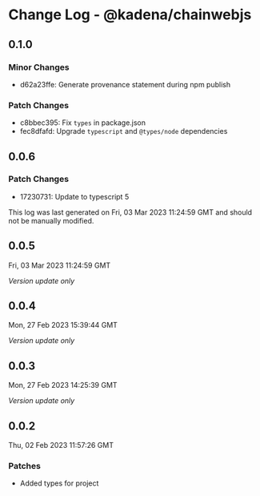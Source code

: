 # Change Log - @kadena/chainwebjs

## 0.1.0

### Minor Changes

- d62a23ffe: Generate provenance statement during npm publish

### Patch Changes

- c8bbec395: Fix `types` in package.json
- fec8dfafd: Upgrade `typescript` and `@types/node` dependencies

## 0.0.6

### Patch Changes

- 17230731: Update to typescript 5

This log was last generated on Fri, 03 Mar 2023 11:24:59 GMT and should not be
manually modified.

## 0.0.5

Fri, 03 Mar 2023 11:24:59 GMT

_Version update only_

## 0.0.4

Mon, 27 Feb 2023 15:39:44 GMT

_Version update only_

## 0.0.3

Mon, 27 Feb 2023 14:25:39 GMT

_Version update only_

## 0.0.2

Thu, 02 Feb 2023 11:57:26 GMT

### Patches

- Added types for project
